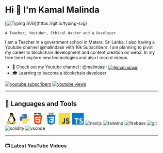 # Hi 👋 I'm Kamal Malinda

[![Typing SVG](https://readme-typing-svg.demolab.com?font=Fira+Code&pause=1000&color=3A12E6&background=FFFFFF00&width=435&lines=+Learn+as+if+you+were+to+live+forever.)](https://git.io/typing-svg)

` A Teacher, Youtuber, Ethical Hacker and a Developer ` </p>

I am a Teacher in a government school in Matara, Sri Lanka. I also having a Youtube channel @malindasir with 10k Subscribers. I am planning to pivot my career to blockchain development and content creation on web3. In my free time I explore new technologies and also I record videos.  


- 🔭 Check out my Youtube channel :  @malindasir <a href="https://www.youtube.com/c/@malindasir" target="blank"><img align="center" src="https://raw.githubusercontent.com/rahuldkjain/github-profile-readme-generator/master/src/images/icons/Social/youtube.svg" alt="@malindasir" height="30" width="40" /></a>
- 🎓 Learning to become a blockchain developer



<p align="left">
      <a href="https://www.youtube.com/c/hkkmalinda?sub_confirmation=1">
         <img alt="youtube subscribers" title="Subscribe to my YouTube channel" src="https://custom-icon-badges.demolab.com/youtube/channel/subscribers/UCmgwYtrH0uKd6u8PZzwOktQ?color=%23E05D44&label=SUBSCRIBE&logo=video&logoColor=white&style=for-the-badge&labelColor=CE4630"/></a> 
      <a href="https://www.youtube.com/c/hkkmalinda">
         <img alt="youtube views" title="YouTube views" src="https://custom-icon-badges.demolab.com/youtube/channel/views/UCmgwYtrH0uKd6u8PZzwOktQ?color=%23E1AD0E&logo=eye&logoColor=white&style=for-the-badge&labelColor=C79600"/></a> 
   </p>
   
------

   
## 🧰 Languages and Tools
<p align="left"> 
<img src="https://raw.githubusercontent.com/devicons/devicon/master/icons/linux/linux-original.svg" alt="linux" width="40" height="40"/> <img src="https://raw.githubusercontent.com/devicons/devicon/master/icons/python/python-original.svg" alt="python" width="40" height="40"/>  <img src="https://raw.githubusercontent.com/devicons/devicon/master/icons/html5/html5-original-wordmark.svg" alt="html5" width="40" height="40"/> <img src="https://raw.githubusercontent.com/devicons/devicon/master/icons/css3/css3-original-wordmark.svg" alt="css3" width="40" height="40"/> <img src="https://raw.githubusercontent.com/devicons/devicon/master/icons/javascript/javascript-original.svg" alt="javascript" width="40" height="40"/> <img src="https://raw.githubusercontent.com/devicons/devicon/master/icons/typescript/typescript-original.svg" alt="typescript" width="40" height="40"/> <img src="https://cdn.jsdelivr.net/gh/devicons/devicon/icons/nextjs/nextjs-original.svg" alt="nextjs" width="40" height="40"/> <img src="https://www.vectorlogo.zone/logos/tailwindcss/tailwindcss-icon.svg" alt="tailwind" width="40" height="40"/> <img src="https://www.vectorlogo.zone/logos/firebase/firebase-icon.svg" alt="firebase" width="40" height="40"/> <img src="https://www.vectorlogo.zone/logos/git-scm/git-scm-icon.svg" alt="git" width="40" height="40"/><img src="https://cdn.jsdelivr.net/gh/devicons/devicon/icons/solidity/solidity-original.svg"  alt="solidity" width="40" height="40" /> <img src="https://cdn.jsdelivr.net/gh/devicons/devicon/icons/vscode/vscode-original.svg" alt="vscode" width="40" height="40" /> 
           </p> 


          

-----

### 📺 Latest YouTube Videos

<!-- BEGIN YOUTUBE-CARDS -->

<!-- END YOUTUBE-CARDS -->


          
   



<!---
hkkmalinda/hkkmalinda is a ✨ special ✨ repository because its `README.md` (this file) appears on your GitHub profile.
You can click the Preview link to take a look at your changes.
--->

